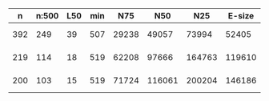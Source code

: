 n    |n:500  |L50  |min  |N75    |N50     |N25     |E-size  |max     |sum      |name
---  |---    |---  |---  |---    |---     |---     |---     |---     |---      |---
392  |249    |39   |507  |29238  |49057   |73994   |52405   |136789  |5455765  |Unknown-unitigs.fa
219  |114    |18   |519  |62208  |97666   |164763  |119610  |340844  |5498650  |Unknown-contigs.fa
200  |103    |15   |519  |71724  |116061  |200204  |146186  |373074  |5500421  |Unknown-scaffolds.fa
